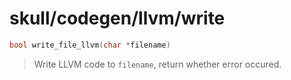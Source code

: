 # skull/codegen/llvm/write

```c
bool write_file_llvm(char *filename)
```

> Write LLVM code to `filename`, return whether error occured.

